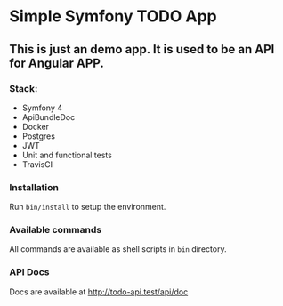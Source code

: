 Simple Symfony TODO App
======================
This is just an demo app. It is used to be an API for Angular APP.
------------------------------------------------------------------

### Stack:
* Symfony 4
* ApiBundleDoc
* Docker
* Postgres
* JWT
* Unit and functional tests
* TravisCI

### Installation

Run `bin/install` to setup the environment.

### Available commands

All commands are available as shell scripts in `bin` directory.

### API Docs
Docs are available at http://todo-api.test/api/doc

